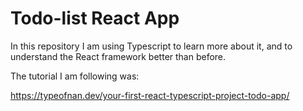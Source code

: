 # Todo-list React App

In this repository I am using Typescript to learn more about it, and to understand the React framework better than before.


The tutorial I am following was:

https://typeofnan.dev/your-first-react-typescript-project-todo-app/


